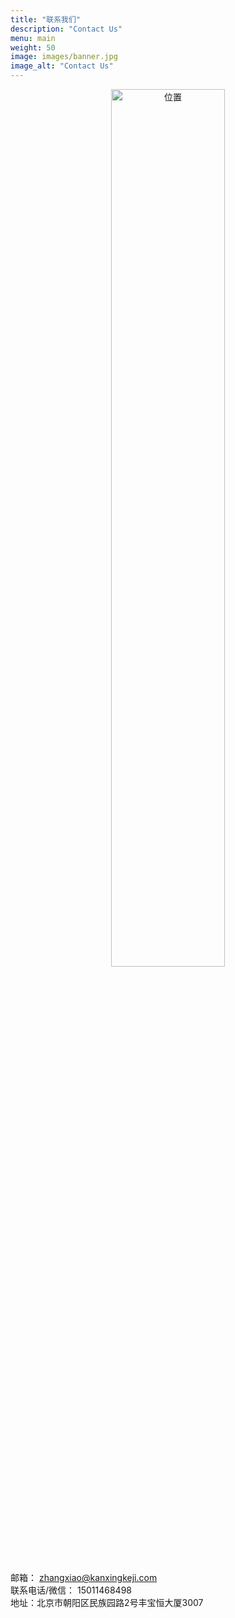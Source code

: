 ```yaml
---
title: "联系我们"
description: "Contact Us"
menu: main
weight: 50
image: images/banner.jpg
image_alt: "Contact Us"
---
```

<div style="text-align: center;">
<img src="/images/location.png" alt="位置" title="位置" width=60%/>
</div>

\
邮箱： zhangxiao@kanxingkeji.com
\
联系电话/微信： 15011468498
\
地址：北京市朝阳区民族园路2号丰宝恒大厦3007
